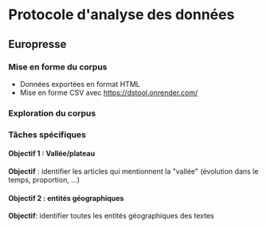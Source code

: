 # Protocole d'analyse des données

## Europresse

### Mise en forme du corpus

- Données exportées en format HTML
- Mise en forme CSV avec https://dstool.onrender.com/

### Exploration du corpus

### Tâches spécifiques

#### Objectif 1 : Vallée/plateau

**Objectif** : identifier les articles qui mentionnent la "vallée" (évolution dans le temps, proportion, ...)

#### Objectif 2 : entités géographiques

**Objectif**: identifier toutes les entités géographiques des textes
